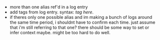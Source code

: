  - more than one alias ref'd in a log entry
 - add tags from log entry. syntax: *tag here*.
 - if theres only one possible alias and im making a bunch of logs around the same time period, i shouldnt have to confirm each time. just assume that i'm still referring to that one? there should be some way to set or infer context maybe. might be too hard to do well.
